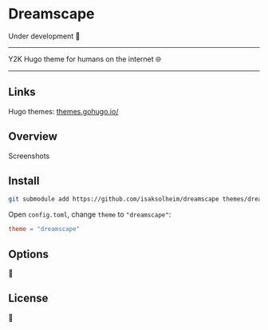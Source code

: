 # Dreamscape

Under development 🚧

---

Y2K Hugo theme for humans on the internet 🌐

---

## Links

Hugo themes: [themes.gohugo.io/](https://themes.gohugo.io/)

## Overview

Screenshots

## Install

```bash
git submodule add https://github.com/isaksolheim/dreamscape themes/dreamscape
```

Open `config.toml`, change `theme` to `"dreamscape"`:

```toml
theme = "dreamscape"
```

## Options

🤯

## License

💭
